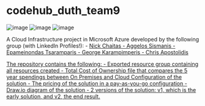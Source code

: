 # codehub_duth_team9

![image](https://github.com/user-attachments/assets/762c68f9-698c-4362-94cf-e6764c1823d8)
![image](https://github.com/user-attachments/assets/bb29b415-f58c-4915-b513-6148029efc2e)
![image](https://github.com/user-attachments/assets/3771236d-3c72-41e4-aa37-58e82d06d1cb)
<br>

A Cloud Infrastructure project in Microsoft Azure developed by the following group (with LinkedIn Profiles!):
        - <a href="https://www.linkedin.com/in/nikos-chaitas-816757321/">Nick Chaitas
        - Aggelos Sismanis
        - Epameinondas Tsaramparis
        - George Karampimperis
        - Chris Apostolidis

The repository contains the following:
        - Exported resource group containing all resources created
        - Total Cost of Ownership file that compares the 5 year spendings between On Premises and Cloud Configuration of the solution
        - The pricing of the solution in a pay-as-you-go configuration
        - Draw.io diagram of the solution
        - 2 versions of the solution: v1, which is the early solution, and v2, the end result.


